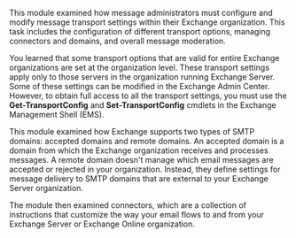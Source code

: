 This module examined how message administrators must configure and modify message transport settings within their Exchange organization. This task includes the configuration of different transport options, managing connectors and domains, and overall message moderation.

You learned that some transport options that are valid for entire Exchange organizations are set at the organization level. These transport settings apply only to those servers in the organization running Exchange Server. Some of these settings can be modified in the Exchange Admin Center. However, to obtain full access to all the transport settings, you must use the **Get-TransportConfig** and **Set-TransportConfig** cmdlets in the Exchange Management Shell (EMS).

This module examined how Exchange supports two types of SMTP domains: accepted domains and remote domains. An accepted domain is a domain from which the Exchange organization receives and processes messages. A remote domain doesn't manage which email messages are accepted or rejected in your organization. Instead, they define settings for message delivery to SMTP domains that are external to your Exchange Server organization.

The module then examined connectors, which are a collection of instructions that customize the way your email flows to and from your Exchange Server or Exchange Online organization.
